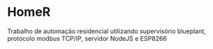 # HomeR
Trabalho de automação residencial utilizando supervisório blueplant, protocolo modbus TCP/IP, servidor NodeJS e ESP8266
